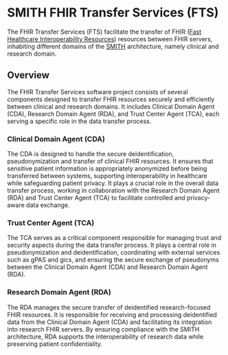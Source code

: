 # SMITH FHIR Transfer Services (FTS)

The FHIR Transfer Services (FTS) facilitate the transfer of
FHIR ([Fast Healthcare Interoperability Resources][fhir]) resources between FHIR servers, inhabiting
different domains of the [SMITH][smith] architecture, namely clinical and research domain.

## Overview

The FHIR Transfer Services software project consists of several components designed to transfer FHIR
resources securely and efficiently between clinical and research domains. It includes Clinical
Domain Agent (CDA), Research Domain Agent (RDA), and Trust Center Agent (TCA), each serving a
specific role in the data transfer process.

### Clinical Domain Agent (CDA)

The CDA is designed to handle the secure deidentification, pseudonymization and transfer of clinical
FHIR resources. It ensures that sensitive patient information is appropriately anonymized before
being transferred between systems, supporting interoperability in healthcare while safeguarding
patient privacy. It plays a crucial role in the overall data transfer process, working in
collaboration with the Research Domain Agent (RDA) and Trust Center Agent (TCA) to facilitate
controlled and privacy-aware data exchange.

### Trust Center Agent (TCA)

The TCA serves as a critical component responsible for managing trust and security aspects during
the data transfer process. It plays a central role in pseudonymization and deidentification,
coordinating with external services such as gPAS and gics, and ensuring the secure exchange of
pseudonyms between the Clinical Domain Agent (CDA) and Research Domain Agent (RDA).

### Research Domain Agent (RDA)

The RDA manages the secure transfer of deidentified research-focused FHIR resources. It is
responsible for receiving and processing deidentified data from the Clinical Domain Agent (CDA) and
facilitating its integration into research FHIR servers. By ensuring compliance with the SMITH
architecture, RDA supports the interoperability of research data while preserving patient
confidentiality.

[fhir]: https://fhir.org/

[smith]: https://www.smith.care
